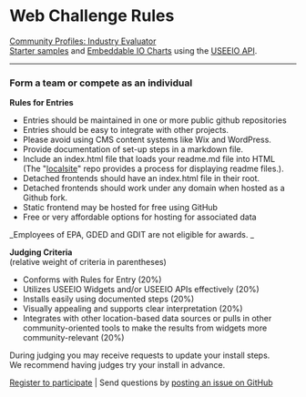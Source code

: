 
# Web Challenge Rules

<!--
Supply chain "License to Operate" with the support of the community.

### Code for Atlanta Projects  

Slack #epa

<b>1. Teams</b>: Brainstorm Projects - [Review maps and charts](tools/), [Review inventory exchange](tools/#places)   

<b>2. GitHub</b>: Experiment with [GitHub Packages](https://help.github.com/en/github/managing-packages-with-github-packages/about-github-packages#supported-clients-and-formats)  
  Is it possible to pull just the [community](https://github.com/datascape/community) "tools" folder into [model.georgia](https://github.com/datascape/model.georgia) repo?   

<b>3. Leaflet</b>: [Place a round image](https://github.com/ilyankou/Leaflet.IconMaterial/issues/3) over a [Leaflet.IconMaterial](https://github.com/ilyankou/Leaflet.IconMaterial) map point, which allows for color assignment. [Test here](/community/hubs).   
-->


<!--
	https://www.wrld3d.com/wrld.js/latest/docs/leaflet/L.DivIcon/
-->
 

[Community Profiles: Industry Evaluator](../../localsite/info/)  
[Starter samples](../../community/start/) <!--and [datasets](https://github.com/modelearth/community) -->and 
[Embeddable IO Charts](../../io/charts) using the [USEEIO&nbsp;API](https://github.com/usepa/useeio_api/wiki/Use-the-API).  

---
<!--
### Volunteer Projects

We need assistance pre-processing lat/lon centers for zip codes, cities and counties - for all states (and countries).  

We'll use these for the [Farm Fresh Produce Map location filters](impact/?show=farmfresh&design=1) which are also used for Covid-19 supply maps.
-->

### Form a team or compete as an individual

<!--
Join a project at <a href="https://www.meetup.com/codeforatlanta/">Code for Atlanta</a> with [Code for America](https://www.codeforamerica.org/) 
-->

<!--
Teams will collaborate using one or more of the following:  

<b>Detached Frontends</b>
- Vanilla JS and JQuery within the current [community repo](start)
- [RealWorld](https://neighborhood.org/realworld) - React, Vue, More  

- Extensions of [datausa.io](https://datausa.io) - Python, React and D3
- Other detached frontends  
-->

<!--
<b>Data Backends (optional alternative to widgets)</b>
- Census API (see our [sample Python](../info/#go=dataprep)) and USEEIO API  
- [Google Sheets REST](https://neighborhood.org/editor)  
- [Wazimap CensusReporter - DJango Python3](../../community/resources/censusreporter)  
- Other collaboration platforms - Please review with judges in advance 


- [Umbraco - .NET used by Chapel Hill and San Francisco](https://umbraco.com/products/umbraco-heartcore/)  
-->

<!--
<b>Trust Level Services</b>
- Google Cloud websockets
- Other Auth services  
-->


**Rules for Entries** 

- Entries should be maintained in one or more public github repositories 
- Entries should be easy to integrate with other projects.  
- Please avoid using CMS content systems like Wix and WordPress.  
- Provide documentation of set-up steps in a markdown file.
- Include an index.html file that loads your readme.md file into HTML  
  (The "[localsite](../../localsite/)" repo provides a process for displaying readme files.). 
- Detached frontends should have an index.html file in their root.
- Detached frontends should work under any domain when hosted as a Github fork.  
- Static frontend may be hosted for free using GitHub
- Free or very affordable options for hosting for associated data <!--API's and Websockets (Over $20/month, Under $20/month, Free!)-->  

_Employees of EPA, GDED and GDIT are not eligible for awards.  _

**Judging Criteria**  
(relative weight of criteria in parentheses)

- Conforms with Rules for Entry (20%) 
- Utilizes USEEIO Widgets and/or USEEIO APIs effectively (20%)
- Installs easily using documented steps (20%)
- Visually appealing and supports clear interpretation (20%)
- Integrates with other location-based data sources or pulls in other community-oriented tools to make the results from widgets more community-relevant (20%)

During judging you may receive requests to update your install steps.  
We&nbsp;recommend having judges try your install in advance.  

<a href="registration/">Register to participate</a> | 
Send questions by [posting an issue on GitHub](https://github.com/modelearth/community/issues)  
<br>
